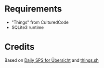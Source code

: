 # Requirements

- "Things" from CulturedCode
- SQLite3 runtime

# Credits

Based on [Daily SPS for Übersicht](https://github.com/wilsongis/uebersicht-SPS_Widget) and [things.sh](https://gist.github.com/jgoodall/4061039)

